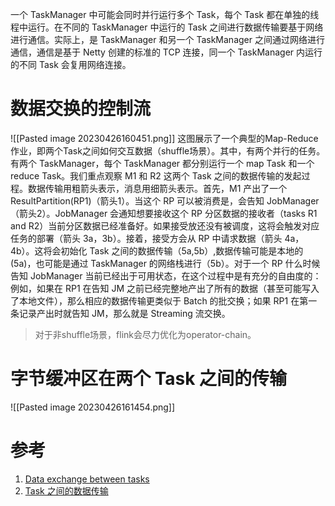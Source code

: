 一个 TaskManager 中可能会同时并行运行多个 Task，每个 Task 都在单独的线程中运行。在不同的 TaskManager 中运行的 Task 之间进行数据传输要基于网络进行通信。实际上，是 TaskManager 和另一个 TaskManager 之间通过网络进行通信，通信是基于 Netty 创建的标准的 TCP 连接，同一个 TaskManager 内运行的不同 Task 会复用网络连接。

# 数据交换的控制流

![[Pasted image 20230426160451.png]]
这图展示了一个典型的Map-Reduce作业，即两个Task之间如何交互数据（shuffle场景）。其中，有两个并行的任务。有两个 TaskManager，每个 TaskManager 都分别运行一个 map Task 和一个 reduce Task。我们重点观察 M1 和 R2 这两个 Task 之间的数据传输的发起过程。数据传输用粗箭头表示，消息用细箭头表示。首先，M1 产出了一个 ResultPartition(RP1)（箭头1）。当这个 RP 可以被消费是，会告知 JobManager（箭头2）。JobManager 会通知想要接收这个 RP 分区数据的接收者（tasks R1 and R2）当前分区数据已经准备好。如果接受放还没有被调度，这将会触发对应任务的部署（箭头 3a，3b）。接着，接受方会从 RP 中请求数据（箭头 4a，4b）。这将会初始化 Task 之间的数据传输（5a,5b）,数据传输可能是本地的(5a)，也可能是通过 TaskManager 的网络栈进行（5b）。对于一个 RP 什么时候告知 JobManager 当前已经出于可用状态，在这个过程中是有充分的自由度的：例如，如果在 RP1 在告知 JM 之前已经完整地产出了所有的数据（甚至可能写入了本地文件），那么相应的数据传输更类似于 Batch 的批交换；如果 RP1 在第一条记录产出时就告知 JM，那么就是 Streaming 流交换。

> 对于非shuffle场景，flink会尽力优化为operator-chain。

# 字节缓冲区在两个 Task 之间的传输
![[Pasted image 20230426161454.png]]



# 参考
1. [Data exchange between tasks](https://cwiki.apache.org/confluence/display/FLINK/Data+exchange+between+tasks)
2. [Task 之间的数据传输](https://blog.jrwang.me/2019/flink-source-code-data-exchange/)